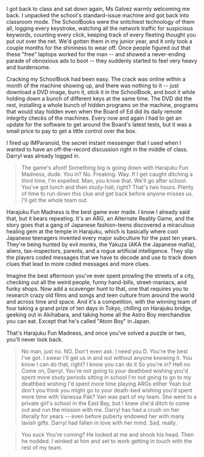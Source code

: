 I got back to class and sat down again, Ms Galvez warmly welcoming me back. I unpacked 
the school's standard-issue machine and got back into classroom mode. The SchoolBooks 
were the snitchiest technology of them all, logging every keystroke, watching all the 
network traffic for suspicious keywords, counting every click, keeping track of every 
fleeting thought you put out over the net. We'd gotten them in my junior year, and it 
only took a couple months for the shininess to wear off. Once people figured out that 
these "free" laptops worked for the man -- and showed a never-ending parade of obnoxious 
ads to boot -- they suddenly started to feel very heavy and burdensome.

Cracking my SchoolBook had been easy. The crack was online within a month of the machine 
showing up, and there was nothing to it -- just download a DVD image, burn it, stick it 
in the SchoolBook, and boot it while holding down a bunch of different keys at the same 
time. The DVD did the rest, installing a whole bunch of hidden programs on the machine, 
programs that would stay hidden even when the Board of Ed did its daily remote integrity 
checks of the machines. Every now and again I had to get an update for the software to 
get around the Board's latest tests, but it was a small price to pay to get a little 
control over the box.

I fired up IMParanoid, the secret instant messenger that I used when I wanted to have an 
off-the-record discussion right in the middle of class. Darryl was already logged in.

> The game's afoot! Something big is going down with Harajuku Fun Madness, dude. You in?
> No. Freaking. Way. If I get caught ditching a third time, I'm expelled. Man, you know 
that. We'll go after school.
> You've got lunch and then study-hall, right? That's two hours. Plenty of time to run 
down this clue and get back before anyone misses us. I'll get the whole team out.

Harajuku Fun Madness is the best game ever made. I know I already said that, but it 
bears repeating. It's an ARG, an Alternate Reality Game, and the story goes that a gang 
of Japanese fashion-teens discovered a miraculous healing gem at the temple in Harajuku, 
which is basically where cool Japanese teenagers invented every major subculture for the 
past ten years. They're being hunted by evil monks, the Yakuza (AKA the Japanese mafia), 
aliens, tax-inspectors, parents, and a rogue artificial intelligence. They slip the 
players coded messages that we have to decode and use to track down clues that lead to 
more coded messages and more clues.

Imagine the best afternoon you've ever spent prowling the streets of a city, checking 
out all the weird people, funny hand-bills, street-maniacs, and funky shops. Now add a 
scavenger hunt to that, one that requires you to research crazy old films and songs and 
teen culture from around the world and across time and space. And it's a competition, 
with the winning team of four taking a grand prize of ten days in Tokyo, chilling on 
Harajuku bridge, geeking out in Akihabara, and taking home all the Astro Boy merchandise 
you can eat. Except that he's called "Atom Boy" in Japan.

That's Harajuku Fun Madness, and once you've solved a puzzle or two, you'll never look 
back.

> No man, just no. NO. Don't even ask.
> I need you D. You're the best I've got. I swear I'll get us in and out without anyone 
knowing it. You know I can do that, right?
> I know you can do it
> So you're in?
> Hell no
> Come on, Darryl. You're not going to your deathbed wishing you'd spent more study 
periods sitting in school
> I'm not going to go to my deathbed wishing I'd spent more time playing ARGs either
> Yeah but don't you think you might go to your death-bed wishing you'd spent more time 
with Vanessa Pak?
Van was part of my team. She went to a private girl's school in the East Bay, but I knew 
she'd ditch to come out and run the mission with me. Darryl has had a crush on her 
literally for years -- even before puberty endowed her with many lavish gifts. Darryl 
had fallen in love with her mind. Sad, really.

> You suck
> You're coming?
He looked at me and shook his head. Then he nodded. I winked at him and set to work 
getting in touch with the rest of my team.

